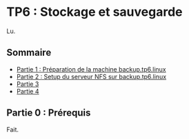 # TP6 : Stockage et sauvegarde

Lu.

## Sommaire

- [Partie 1 : Préparation de la machine backup.tp6.linux](https://github.com/KeunotorCagoule/TP-Linux/blob/main/tp6_linux/partie1.md)
- [Partie 2 : Setup du serveur NFS sur backup.tp6.linux](https://github.com/KeunotorCagoule/TP-Linux/blob/main/tp6_linux/partie2.md)
- [Partie 3](https://github.com/KeunotorCagoule/TP-Linux/blob/main/tp6_linux/partie3.md)
- [Partie 4](url)

## Partie 0 : Prérequis 

Fait.
